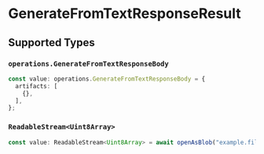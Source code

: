 # GenerateFromTextResponseResult


## Supported Types

### `operations.GenerateFromTextResponseBody`

```typescript
const value: operations.GenerateFromTextResponseBody = {
  artifacts: [
    {},
  ],
};
```

### `ReadableStream<Uint8Array>`

```typescript
const value: ReadableStream<Uint8Array> = await openAsBlob("example.file");
```

